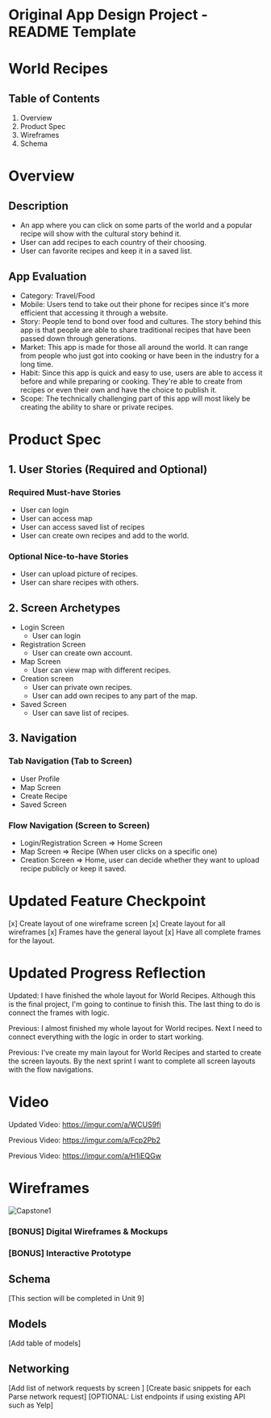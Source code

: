 # Original App Design Project - README Template
# World Recipes
## Table of Contents
 1. Overview
 2. Product Spec
 3. Wireframes
 4. Schema

# Overview
## Description
- An app where you can click on some parts of the world and a popular recipe will show with the cultural story behind it.
- User can add recipes to each country of their choosing.
- User can favorite recipes and keep it in a saved list.

## App Evaluation

 - Category: Travel/Food
 - Mobile: Users tend to take out their phone for recipes since it's more efficient that accessing it through a website.
 - Story: People tend to bond over food and cultures. The story behind this app is that people are able to share traditional recipes that have been passed down through generations.
 - Market: This app is made for those all around the world. It can range from people who just got into cooking or have been in the industry for a long time.
 - Habit: Since this app is quick and easy to use, users are able to access it before and while preparing or cooking. They're able to create from recipes or even their own and have the choice to publish it. 
 - Scope: The technically challenging part of this app will most likely be creating the ability to share or private recipes.

# Product Spec
## 1. User Stories (Required and Optional)
### Required Must-have Stories
 - User can login
 - User can access map
 - User can access saved list of recipes
 - User can create own recipes and add to the world.

### Optional Nice-to-have Stories

 - User can upload picture of recipes.
 - User can share recipes with others.

## 2. Screen Archetypes
 - Login Screen
     - User can login
 - Registration Screen
     - User can create own account.
 - Map Screen
     - User can view map with different recipes. 
 - Creation screen
     - User can private own recipes.
     - User can add own recipes to any part of the map.
 - Saved Screen
     - User can save list of recipes.

## 3. Navigation
### Tab Navigation (Tab to Screen)

- User Profile
- Map Screen
- Create Recipe
- Saved Screen

### Flow Navigation (Screen to Screen)
 - Login/Registration Screen
 => Home Screen
 - Map Screen
 => Recipe (When user clicks on a specific one)
 - Creation Screen
 => Home, user can decide whether they want to upload recipe publicly or keep it saved. 

# Updated Feature Checkpoint
[x] Create layout of one wireframe screen
[x] Create layout for all wireframes
[x] Frames have the general layout
[x] Have all complete frames for the layout.

# Updated Progress Reflection
Updated:
I have finished the whole layout for World Recipes. Although this is the final project, I'm going to continue to finish this. The last thing to do is connect the frames with logic.


Previous:
I almost finished my whole layout for World recipes. Next I need to connect everything with the logic in order to start working.

Previous:
I've create my main layout for World Recipes and started to create the screen layouts. By the next sprint I want to complete all screen layouts with the flow navigations. 

# Video
Updated Video:
https://imgur.com/a/WCUS9fi

Previous Video:
https://imgur.com/a/Fcp2Pb2

Previous Video:
https://imgur.com/a/H1iEQGw

# Wireframes

![Capstone1](https://github.com/HeebaEddouh/Capstone/assets/124473455/9ac86ed1-bfa9-4d1c-a3da-d6f18f4c7515)



### [BONUS] Digital Wireframes & Mockups
### [BONUS] Interactive Prototype
## Schema
[This section will be completed in Unit 9]

## Models
[Add table of models]

## Networking
[Add list of network requests by screen ]
[Create basic snippets for each Parse network request]
[OPTIONAL: List endpoints if using existing API such as Yelp]
